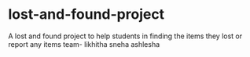# lost-and-found-project
A lost and found project to help students in finding the items they lost or report any items
team-
likhitha 
sneha
ashlesha
